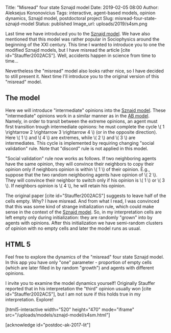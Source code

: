 Title: "Misread" four state Sznajd model
Date: 2019-02-05 08:00
Author: Aleksejus Kononovicius
Tags: interactive, agent-based models, opinion dynamics, Sznajd model, postdoctoral project
Slug: misread-four-state-sznajd-model
Status: published
Image_url: uploads/2019/s4sm.png

Last time we have introduced you to the [Sznajd model]({filename}/articles/2019/sznajd-united-we-stand-divided-we-fall-model.md).
We have also mentioned that this model was rather popular in Sociophysics around
the beginning of the XXI century. This time I wanted to introduce you to one the
modified Sznajd models, but I have misread the article [cite id="Stauffer2002ACS"].
Well, accidents happen in science from time to time...

Nevertheless the "misread" model also looks rather nice, so I have decided to
still present it. Next time I'll introduce you to the original version of this
"misread" model.
<!--more-->

## The model

Here we will introduce "intermediate" opinions into the
[Sznajd model]({filename}/articles/2019/sznajd-united-we-stand-divided-we-fall-model.md). These "intermediate"
opinions work in a similar manner as in the [AB model]({filename}/articles/2017/ab-model.md).
Namely, in order to transit between the extreme opinions, an agent must first
transition trough intermediate opinions: he must complete the cycle
\\\( 1 \rightarrow 2 \rightarrow 3 \rightarrow 4 \\\) (or in the opposite direction).
Here \\\( 1 \\\) and \\\( 4 \\\) are extremes, while \\\( 2 \\\) and \\\( 3 \\\)
are intermediates. This cycle is implemented by requiring changing "social validation"
rule. Note that "discord" rule is not applied in this model.

"Social validation" rule now works as follows. If two neighboring agents have the
same opinion, they will convince their neighbors to copy their opinion only if
neighbors opinion is within \\\( 1 \\\) of their opinion. E.g., suppose that the
two random neighboring agents have opinion of \\\( 2 \\\). They will convince
their neighbor to switch only if his opinion is \\\( 1 \\\) or \\\( 3 \\\).
If neighbors opinion is \\\( 4 \\\), he will retain his opinion.

The original paper [cite id="Stauffer2002ACS"] suggests to leave half of the cells
empty. Why? I have misread. And from what I read, I was convinced that this was
some kind of strange initialization rule, which could make sense in the context
of the [Sznajd model]({filename}/articles/2019/sznajd-united-we-stand-divided-we-fall-model.md). So, in my
interpretation cells are left empty only during initialization: they are
randomly "grown" into by agents with opinions. After this initialization we have
semi-random clusters of opinion with no empty cells and later the model runs as
usual.

## HTML 5

Feel free to explore the dynamics of the "misread" four state Sznajd model. In
this app you have only "one" parameter - proportion of empty cells (which are
later filled in by random "growth") and agents with different opinions.

I invite you to examine the model dynamics yourself! Originally Stauffer reported
that in his interpretation the "third" opinion usually won [cite id="Stauffer2002ACS"],
but I am not sure if this holds true in my interpretation. Explore!

[html5-interactive width="520" height="470" mode="iframe"
src="/uploads/models/sznajd-model/s4sm.html"]

[acknowledge id="postdoc-ak-2017-lit"]
